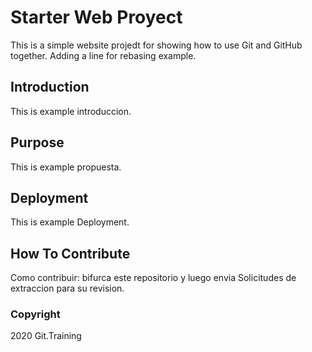 # Starter Web Proyect

This is a simple website projedt for 
showing how to use Git and GitHub together. Adding a line for rebasing example.

## Introduction

This is example introduccion.

## Purpose

This is example propuesta.

## Deployment

This is example Deployment.

## How To Contribute 

Como contribuir: bifurca este repositorio y luego envia Solicitudes de extraccion para su revision.

### Copyright

2020 Git.Training